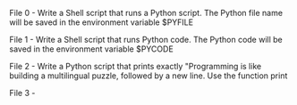File 0 - Write a Shell script that runs a Python script.
The Python file name will be saved in the environment variable $PYFILE

File 1 - Write a Shell script that runs Python code.
The Python code will be saved in the environment variable $PYCODE

File 2 - Write a Python script that prints exactly "Programming is like building a multilingual puzzle, followed by a new line.
Use the function print

File 3 - 
